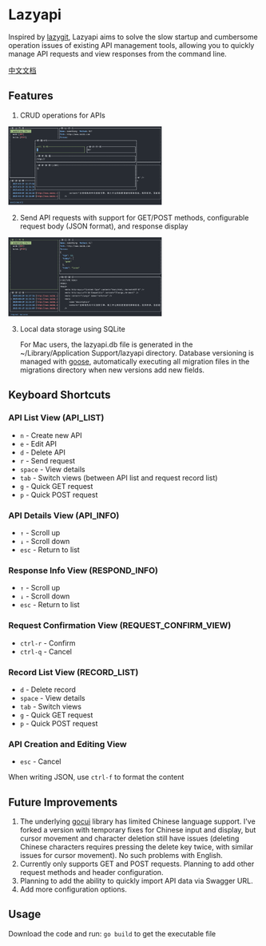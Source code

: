 # Lazyapi

Inspired by [lazygit](https://github.com/jesseduffield/lazygit), Lazyapi aims to solve the slow startup and cumbersome operation issues of existing API management tools, allowing you to quickly manage API requests and view responses from the command line.

[中文文档](./README.zh-CN.md)

## Features

1. CRUD operations for APIs

<img src="./pic/1743236384511.png" alt="Add API" style="zoom:30%;" />

2. Send API requests with support for GET/POST methods, configurable request body (JSON format), and response display

<img src="./pic/1743236340919.png" alt="Request" style="zoom:30%;" />

3. Local data storage using SQLite

   For Mac users, the lazyapi.db file is generated in the ~/Library/Application Support/lazyapi directory. Database versioning is managed with [goose](https://github.com/pressly/goose), automatically executing all migration files in the migrations directory when new versions add new fields.

## Keyboard Shortcuts

### API List View (API_LIST)
- `n` - Create new API
- `e` - Edit API
- `d` - Delete API
- `r` - Send request
- `space` - View details
- `tab` - Switch views (between API list and request record list)
- `g` - Quick GET request
- `p` - Quick POST request

### API Details View (API_INFO)
- `↑` - Scroll up
- `↓` - Scroll down
- `esc` - Return to list

### Response Info View (RESPOND_INFO)
- `↑` - Scroll up
- `↓` - Scroll down
- `esc` - Return to list

### Request Confirmation View (REQUEST_CONFIRM_VIEW)
- `ctrl-r` - Confirm
- `ctrl-q` - Cancel

### Record List View (RECORD_LIST)
- `d` - Delete record
- `space` - View details
- `tab` - Switch views
- `g` - Quick GET request
- `p` - Quick POST request

### API Creation and Editing View
- `esc` - Cancel

When writing JSON, use `ctrl-f` to format the content

## Future Improvements

1. The underlying [gocui](https://github.com/jroimartin/gocui) library has limited Chinese language support. I've forked a version with temporary fixes for Chinese input and display, but cursor movement and character deletion still have issues (deleting Chinese characters requires pressing the delete key twice, with similar issues for cursor movement). No such problems with English.
2. Currently only supports GET and POST requests. Planning to add other request methods and header configuration.
3. Planning to add the ability to quickly import API data via Swagger URL.
4. Add more configuration options.

## Usage

Download the code and run: `go build` to get the executable file
